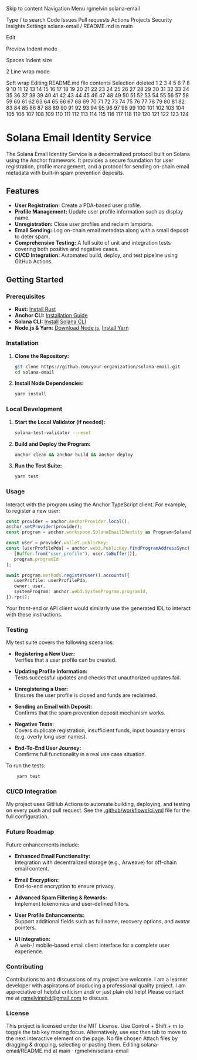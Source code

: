 Skip to content
Navigation Menu
rgmelvin
solana-email

Type / to search
Code
Issues
Pull requests
Actions
Projects
Security
Insights
Settings
solana-email
/
README.md
in
main

Edit

Preview
Indent mode

Spaces
Indent size

2
Line wrap mode

Soft wrap
Editing README.md file contents
Selection deleted
1
2
3
4
5
6
7
8
9
10
11
12
13
14
15
16
17
18
19
20
21
22
23
24
25
26
27
28
29
30
31
32
33
34
35
36
37
38
39
40
41
42
43
44
45
46
47
48
49
50
51
52
53
54
55
56
57
58
59
60
61
62
63
64
65
66
67
68
69
70
71
72
73
74
75
76
77
78
79
80
81
82
83
84
85
86
87
88
89
90
91
92
93
94
95
96
97
98
99
100
101
102
103
104
105
106
107
108
109
110
111
112
113
114
115
116
117
118
119
120
121
122
123
124
# Solana Email Identity Service

The Solana Email Identity Service is a decentralized protocol built on Solana using the Anchor framework. It provides a secure foundation for user registration, profile management, and a protocol for sending on-chain email metadata with built-in spam prevention deposits.

## Features

- **User Registration:** Create a PDA-based user profile.
- **Profile Management:** Update user profile information such as display name.
- **Unregistration:** Close user profiles and reclaim lamports.
- **Email Sending:** Log on-chain email metadata along with a small deposit to deter spam.
- **Comprehensive Testing:** A full suite of unit and integration tests covering both positive and negative cases.
- **CI/CD Integration:** Automated build, deploy, and test pipeline using GitHub Actions.

## Getting Started

### Prerequisites

- **Rust:** [Install Rust](https://www.rust-lang.org/tools/install)
- **Anchor CLI:** [Installation Guide](https://project-serum.github.io/anchor/getting-started/installation.html)
- **Solana CLI:** [Install Solana CLI](https://docs.solana.com/cli/install-solana-cli-tools)
- **Node.js & Yarn:** [Download Node.js](https://nodejs.org/en/), [Install Yarn](https://yarnpkg.com/)

### Installation

1. **Clone the Repository:**

   ```bash
   git clone https://github.com/your-organization/solana-email.git
   cd solana-email

2. **Install Node Dependencies:**

   ```bash
   yarn install

### Local Development

1. **Start the Local Validator (if needed):**

   ```bash
   solana-test-validator --reset

2. **Build and Deploy the Program:**

   ```bash
   anchor clean && anchor build && anchor deploy

3. **Run the Test Suite:**

   ```bash
   yarn test

### Usage
Interact with the program using the Anchor TypeScript client. For example, to register a new user:

   ```ts
   const provider = anchor.AnchorProvider.local();
   anchor.setProvider(provider);
   const program = anchor.workspace.SolanaEmailIdentity as Program<SolanaEmailIdentity>;

   const user = provider.wallet.publicKey;
   const [userProfilePda] = anchor.web3.PublicKey.findProgramAddressSync(
      [Buffer.from("user_profile"), user.toBuffer()],
      program.programId
   );

   await program.methods.registerUser().accounts({
      userProfile: userProfilePda,
      owner: user,
      systemProgram: anchor.web3.SystemProgram.programId,
   }).rpc();
   ```
Your front-end or API client would similarly use the generated IDL to interact with these instructions.

### Testing
My test suite covers the following scenarios:
   - **Registering a New User:**<br>
         Verifies that a user profile can be created.
     
   - **Updating Profile Information:**<br>
         Tests successful updates and checks that unauthorized updates fail.
     
   - **Unregistering a User:**<br>
         Ensures the user profile is closed and funds are reclaimed.
     
   - **Sending an Email with Deposit:**<br>
         Confirms that the spam prevention deposit mechanism works.
     
   - **Negative Tests:**<br>
         Covers duplicate registration, insufficient funds, input boundary errors (e.g. overly long user names).
     
   - **End-To-End User Journey:**<br>
         Comfirms full functionality in a real use case situation.
     
To run the tests:
   ``` bash
       yarn test
   ```

### CI/CD Integration
My project uses GitHub Actions to automate building, deploying, and testing on every push and pull request. See the [.github/workflows/ci.yml](.github/workflows/ci.yml) file for the full configuration.

### Future Roadmap
Future enhancements include:
   - **Enhanced Email Functionality:**<br>
         Integration with decentralized storage (e.g., Arweave) for off-chain email content.

   - **Email Encryption:**<br>
         End-to-end encryption to ensure privacy.

   - **Advanced Spam Filtering & Rewards:**<br>
         Implement tokenomics and user-defined filters.

   - **User Profile Enhancements:**<br>
         Support additional fields such as full name, recovery options, and avatar pointers.

   - **UI Integration:**<br>
         A web-/ mobile-based email client interface for a complete user experience.

### Contributing
Contributions to and discussions of my project are welcome. I am a learner developer with aspiratons of producing a professional quality project. I am appreciative of helpful criticism and/ or just plain old help! Please contact me at rgmelvinphd@gmail.com to discuss.

### License
This project is licensed under the MIT License.
Use Control + Shift + m to toggle the tab key moving focus. Alternatively, use esc then tab to move to the next interactive element on the page.
No file chosen
Attach files by dragging & dropping, selecting or pasting them.
Editing solana-email/README.md at main · rgmelvin/solana-email